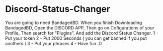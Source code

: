 # Discord-Status-Changer
You are going to need BandagedBD.
When you finish Downloading BandagedBD, Open the DISCORD APP, Then go on Cofigurations of your Profile, Then search for "Plugins", And add the Discord Status Changer.
1 - Put your token
2 - Put 2000 Seconds ( you can get banned if you put anothers ) 
3 - Put your phrases
4 - Have fun :D
